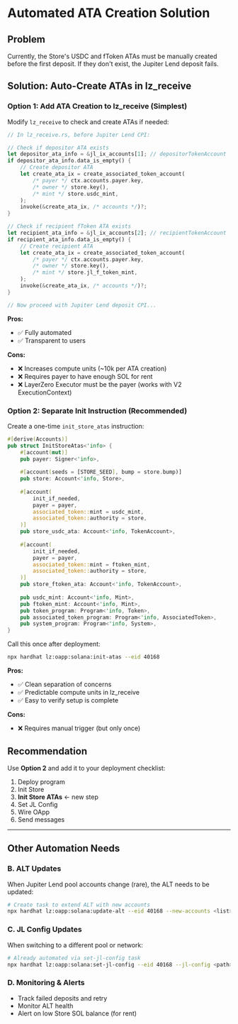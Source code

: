 # Automated ATA Creation Solution

## Problem
Currently, the Store's USDC and fToken ATAs must be manually created before the first deposit. If they don't exist, the Jupiter Lend deposit fails.

## Solution: Auto-Create ATAs in lz_receive

### Option 1: Add ATA Creation to lz_receive (Simplest)
Modify `lz_receive` to check and create ATAs if needed:

```rust
// In lz_receive.rs, before Jupiter Lend CPI:

// Check if depositor ATA exists
let depositor_ata_info = &jl_ix_accounts[1]; // depositorTokenAccount
if depositor_ata_info.data_is_empty() {
    // Create depositor ATA
    let create_ata_ix = create_associated_token_account(
        /* payer */ ctx.accounts.payer.key,
        /* owner */ store.key(),
        /* mint */ store.usdc_mint,
    );
    invoke(&create_ata_ix, /* accounts */)?;
}

// Check if recipient fToken ATA exists
let recipient_ata_info = &jl_ix_accounts[2]; // recipientTokenAccount
if recipient_ata_info.data_is_empty() {
    // Create recipient ATA
    let create_ata_ix = create_associated_token_account(
        /* payer */ ctx.accounts.payer.key,
        /* owner */ store.key(),
        /* mint */ store.jl_f_token_mint,
    );
    invoke(&create_ata_ix, /* accounts */)?;
}

// Now proceed with Jupiter Lend deposit CPI...
```

**Pros:**
- ✅ Fully automated
- ✅ Transparent to users

**Cons:**
- ❌ Increases compute units (~10k per ATA creation)
- ❌ Requires payer to have enough SOL for rent
- ❌ LayerZero Executor must be the payer (works with V2 ExecutionContext)

### Option 2: Separate Init Instruction (Recommended)
Create a one-time `init_store_atas` instruction:

```rust
#[derive(Accounts)]
pub struct InitStoreAtas<'info> {
    #[account(mut)]
    pub payer: Signer<'info>,
    
    #[account(seeds = [STORE_SEED], bump = store.bump)]
    pub store: Account<'info, Store>,
    
    #[account(
        init_if_needed,
        payer = payer,
        associated_token::mint = usdc_mint,
        associated_token::authority = store,
    )]
    pub store_usdc_ata: Account<'info, TokenAccount>,
    
    #[account(
        init_if_needed,
        payer = payer,
        associated_token::mint = ftoken_mint,
        associated_token::authority = store,
    )]
    pub store_ftoken_ata: Account<'info, TokenAccount>,
    
    pub usdc_mint: Account<'info, Mint>,
    pub ftoken_mint: Account<'info, Mint>,
    pub token_program: Program<'info, Token>,
    pub associated_token_program: Program<'info, AssociatedToken>,
    pub system_program: Program<'info, System>,
}
```

Call this once after deployment:
```bash
npx hardhat lz:oapp:solana:init-atas --eid 40168
```

**Pros:**
- ✅ Clean separation of concerns
- ✅ Predictable compute units in lz_receive
- ✅ Easy to verify setup is complete

**Cons:**
- ❌ Requires manual trigger (but only once)

## Recommendation
Use **Option 2** and add it to your deployment checklist:
1. Deploy program
2. Init Store
3. **Init Store ATAs** ← new step
4. Set JL Config
5. Wire OApp
6. Send messages

---

## Other Automation Needs

### B. **ALT Updates**
When Jupiter Lend pool accounts change (rare), the ALT needs to be updated:

```bash
# Create task to extend ALT with new accounts
npx hardhat lz:oapp:solana:update-alt --eid 40168 --new-accounts <list>
```

### C. **JL Config Updates**
When switching to a different pool or network:

```bash
# Already automated via set-jl-config task
npx hardhat lz:oapp:solana:set-jl-config --eid 40168 --jl-config <path>
```

### D. **Monitoring & Alerts**
- Track failed deposits and retry
- Monitor ALT health
- Alert on low Store SOL balance (for rent)


